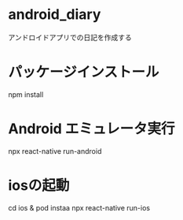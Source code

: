 # android_diary
アンドロイドアプリでの日記を作成する

# パッケージインストール
npm install

# Android エミュレータ実行 
npx react-native run-android

# iosの起動
cd ios & pod instaa
npx react-native run-ios
